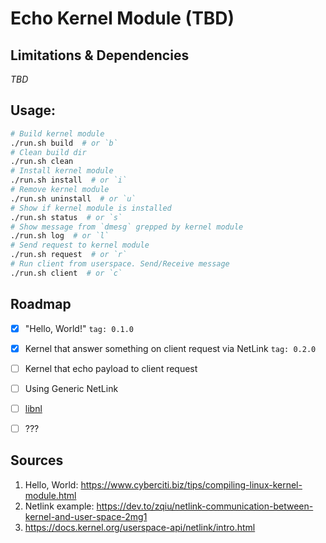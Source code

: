 # Echo Kernel Module (TBD)

## Limitations & Dependencies
_TBD_


## Usage:
```bash
# Build kernel module
./run.sh build  # or `b`
# Clean build dir
./run.sh clean
# Install kernel module
./run.sh install  # or `i`
# Remove kernel module
./run.sh uninstall  # or `u`
# Show if kernel module is installed
./run.sh status  # or `s`
# Show message from `dmesg` grepped by kernel module
./run.sh log  # or `l`
# Send request to kernel module
./run.sh request  # or `r`
# Run client from userspace. Send/Receive message
./run.sh client  # or `c`
```

## Roadmap

- [x] "Hello, World!" `tag: 0.1.0`
- [x] Kernel that answer something on client request via NetLink `tag: 0.2.0`
- [ ] Kernel that echo payload to client request
- [ ] Using Generic NetLink
- [ ] [libnl](https://www.infradead.org/~tgr/libnl/)
- [ ] ???


## Sources
1. Hello, World: https://www.cyberciti.biz/tips/compiling-linux-kernel-module.html
2. Netlink example: https://dev.to/zqiu/netlink-communication-between-kernel-and-user-space-2mg1
3. https://docs.kernel.org/userspace-api/netlink/intro.html

